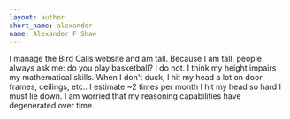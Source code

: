 ```yaml
---
layout: author
short_name: alexander
name: Alexander F Shaw
---
```

I manage the Bird Calls website and am tall. Because I am tall, people always ask me: do you play basketball? I do not. I think my height impairs my mathematical skills. When I don't duck, I hit my head a lot on door frames, ceilings, etc.. I estimate ~2 times per month I hit my head so hard I must lie down. I am worried that my reasoning capabilities have degenerated over time. 
 <br/>

